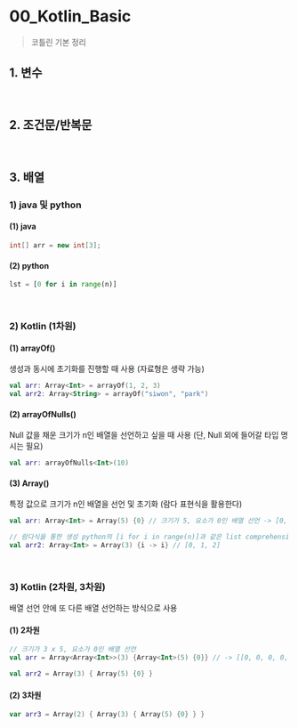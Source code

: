 # 00_Kotlin_Basic

> 코틀린 기본 정리

## 1. 변수

<br>

## 2. 조건문/반복문

<br>

## 3. 배열

### 1) java 및 python

#### (1) java

```java
int[] arr = new int[3];
```

#### (2) python

```python
lst = [0 for i in range(n)]
```

<br>

### 2) Kotlin (1차원)

#### (1) arrayOf()

생성과 동시에 초기화를 진행할 때 사용 (자료형은 생략 가능)

```kotlin
val arr: Array<Int> = arrayOf(1, 2, 3)
val arr2: Array<String> = arrayOf("siwon", "park")
```

#### (2) arrayOfNulls()

Null 값을 채운 크기가 n인 배열을 선언하고 싶을 때 사용 (단, Null 외에 들어갈 타입 명시는 필요)

```kotlin
val arr: arrayOfNulls<Int>(10)
```

#### (3) Array()

특정 값으로 크기가 n인 배열을 선언 및 초기화 (람다 표현식을 활용한다)

```kotlin
val arr: Array<Int> = Array(5) {0} // 크기가 5, 요소가 0인 배열 선언 -> [0, 0, 0, 0, 0] 

// 람다식을 통한 생성 python의 [i for i in range(n)]과 같은 list comprehension
val arr2: Array<Int> = Array(3) {i -> i} // [0, 1, 2]
```

<br>

### 3) Kotlin (2차원, 3차원)

배열 선언 안에 또 다른 배열 선언하는 방식으로 사용

#### (1) 2차원

```kotlin
// 크기가 3 x 5, 요소가 0인 배열 선언
val arr = Array<Array<Int>>(3) {Array<Int>(5) {0}} // -> [[0, 0, 0, 0, 0], [0, 0, 0, 0, 0], [0, 0, 0, 0, 0]]

val arr2 = Array(3) { Array(5) {0} }
```

#### (2) 3차원

```kotlin
var arr3 = Array(2) { Array(3) { Array(5) {0} } }
```

